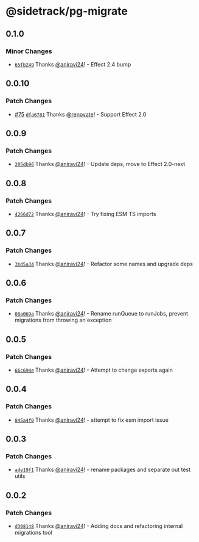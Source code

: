 # @sidetrack/pg-migrate

## 0.1.0

### Minor Changes

- [`65fb249`](https://github.com/sidetracklabs/sidetrack/commit/65fb249719532a2ddcb207e41ee3ce5935db45ff) Thanks [@aniravi24](https://github.com/aniravi24)! - Effect 2.4 bump

## 0.0.10

### Patch Changes

- [#75](https://github.com/sidetracklabs/sidetrack/pull/75) [`dfa6781`](https://github.com/sidetracklabs/sidetrack/commit/dfa6781cf35ac0bf4e91d2536d1ccc4eb67b2ac7) Thanks [@renovate](https://github.com/apps/renovate)! - Support Effect 2.0

## 0.0.9

### Patch Changes

- [`205db96`](https://github.com/sidetracklabs/sidetrack/commit/205db965de7b860a60b4148fd12dc3b14ee912a4) Thanks [@aniravi24](https://github.com/aniravi24)! - Update deps, move to Effect 2.0-next

## 0.0.8

### Patch Changes

- [`4266d72`](https://github.com/sidetracklabs/sidetrack/commit/4266d72142f296edcefd19be30c2ce28a8839f82) Thanks [@aniravi24](https://github.com/aniravi24)! - Try fixing ESM TS imports

## 0.0.7

### Patch Changes

- [`3bd5a34`](https://github.com/sidetracklabs/sidetrack/commit/3bd5a348e12814fcaaff4742a78508067aae1810) Thanks [@aniravi24](https://github.com/aniravi24)! - Refactor some names and upgrade deps

## 0.0.6

### Patch Changes

- [`08a069a`](https://github.com/sidetracklabs/sidetrack/commit/08a069a9a7859c5631f6e0eefe43ebeaa8115ca5) Thanks [@aniravi24](https://github.com/aniravi24)! - Rename runQueue to runJobs, prevent migrations from throwing an exception

## 0.0.5

### Patch Changes

- [`66c694e`](https://github.com/sidetracklabs/sidetrack/commit/66c694e012c20eda2bc94c35292606d6ed534e1a) Thanks [@aniravi24](https://github.com/aniravi24)! - Attempt to change exports again

## 0.0.4

### Patch Changes

- [`845a4f0`](https://github.com/sidetracklabs/sidetrack/commit/845a4f094b821179cc0ca2dbb9ca0018822a31fd) Thanks [@aniravi24](https://github.com/aniravi24)! - attempt to fix esm import issue

## 0.0.3

### Patch Changes

- [`ade19f1`](https://github.com/sidetracklabs/sidetrack/commit/ade19f15716cfb725380a31533ff64913aeabafb) Thanks [@aniravi24](https://github.com/aniravi24)! - rename packages and separate out test utils

## 0.0.2

### Patch Changes

- [`d308148`](https://github.com/sidetracklabs/sidetrack/commit/d3081489dee8504dec403d952a8308652477a233) Thanks [@aniravi24](https://github.com/aniravi24)! - Adding docs and refactoring internal migrations tool
